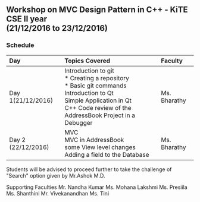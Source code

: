 ## Workshop on MVC  Design Pattern in C++ - KiTE CSE II year <br/>(21/12/2016 to 23/12/2016)
### Schedule
| Day   |Topics Covered|Faculty |
|:----- |:--------------|:----------------|
| Day 1(21/12/2016) | Introduction to git <br/>* Creating a repository<br/>* Basic git commands<br/>Introduction to Qt<br/>Simple Application in Qt<br> C++ Code review of the AddressBook Project in a Debugger<br/> |Ms. Bharathy |
|Day 2 (22/12/2016)|MVC<br/>MVC in AddressBook<br/> some View level changes <br/> Adding a field to the Database <br/>| Ms. Bharathy|


Students will be advised to proceed further to take the challenge of  "Search" option  given by Mr.Ashok M.D.

Supporting Faculties
Mr. Nandha Kumar
Ms. Mohana Lakshmi
Ms. Presiila
Ms. Shanthini
Mr. Vivekanandhan
Ms. Tini 
